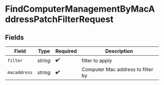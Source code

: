 # FindComputerManagementByMacAddressPatchFilterRequest


## Fields

| Field                             | Type                              | Required                          | Description                       |
| --------------------------------- | --------------------------------- | --------------------------------- | --------------------------------- |
| `filter`                          | *string*                          | :heavy_check_mark:                | filter to apply                   |
| `macaddress`                      | *string*                          | :heavy_check_mark:                | Computer Mac address to filter by |